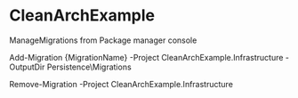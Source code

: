 # CleanArchExample

ManageMigrations from Package manager console

Add-Migration {MigrationName} -Project CleanArchExample.Infrastructure -OutputDir Persistence\Migrations

Remove-Migration -Project CleanArchExample.Infrastructure
